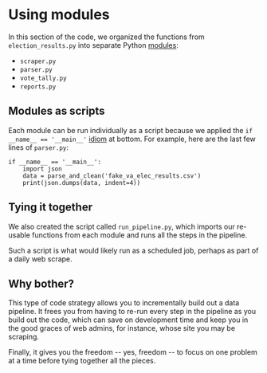# Using modules

In this section of the code, we organized the functions from `election_results.py` into separate Python [modules][]:

* `scraper.py`
* `parser.py`
* `vote_tally.py`
* `reports.py`

## Modules as scripts

Each module can be run individually as a script because we applied the `if __name__ == '__main__'` [idiom][] at bottom. For example, here are the last few lines of `parser.py`:

```
if __name__ == '__main__':
    import json
    data = parse_and_clean('fake_va_elec_results.csv')
    print(json.dumps(data, indent=4))
```

## Tying it together

We also created the script called `run_pipeline.py`, which imports our re-usable functions from each module and runs all the steps in the pipeline. 

Such a script is what would likely run as a scheduled job, perhaps as part of a daily web scrape.

## Why bother?

This type of code strategy allows you to incrementally build out a data pipeline. It frees you from having to re-run every step in the pipeline as you build out the code, which can save on development time and keep you in the good graces of web admins, for instance, whose site you may be scraping.

Finally, it gives you the freedom -- yes, freedom -- to focus on one problem at a time before tying together all the pieces.


[modules]: https://docs.python-guide.org/writing/structure/#modules
[idiom]: https://stackoverflow.com/questions/419163/what-does-if-name-main-do
